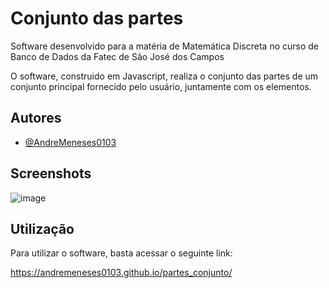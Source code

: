 
# Conjunto das partes
Software desenvolvido para a matéria de Matemática Discreta no curso de Banco de Dados da Fatec de São José dos Campos

O software, construido em Javascript, realiza o conjunto das partes de um conjunto principal fornecido pelo usuário, juntamente com os elementos.


## Autores

- [@AndreMeneses0103](https://github.com/AndreMeneses0103)


## Screenshots

![image](https://github.com/AndreMeneses0103/partes_conjunto/assets/89109574/bf39759f-a86d-413d-ab61-26a45b9676af)


## Utilização

Para utilizar o software, basta acessar o seguinte link:

https://andremeneses0103.github.io/partes_conjunto/
    
